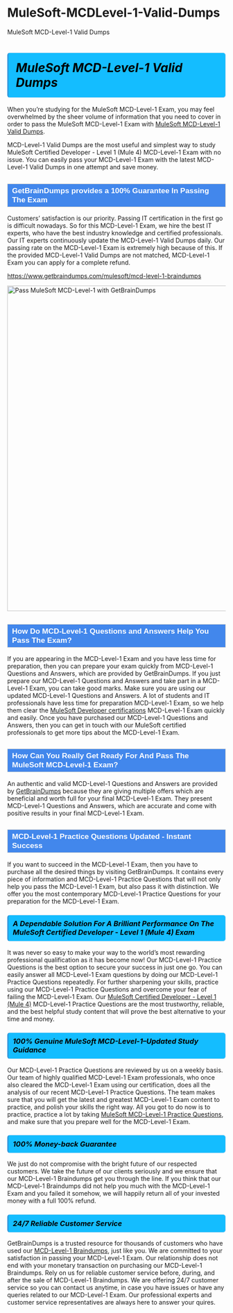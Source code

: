 # MuleSoft-MCDLevel-1-Valid-Dumps
MuleSoft MCD-Level-1 Valid Dumps
<h1><strong><span style="display: block; color: #000000; background: #14BDFF; border: 0.5px solid #AED6F1; border-left: 3px solid #3498DB; padding: .6em; border-radius: 6px;">                     <em>MuleSoft MCD-Level-1 <span class="exam_variation">Valid Dumps</span> </em>                </span></strong>            </h1>                        <p>When you’re studying for the MuleSoft MCD-Level-1 Exam, you may feel overwhelmed by the sheer volume of information             that you need to cover in order to pass the MuleSoft MCD-Level-1 Exam with <a href="https://www.getbraindumps.com/mulesoft/mcd-level-1-braindumps">MuleSoft MCD-Level-1 <span class="exam_variation">Valid Dumps</span></a>.</p>            <p>MCD-Level-1 <span class="exam_variation">Valid Dumps</span> are the most useful and simplest way to study MuleSoft Certified Developer - Level 1 (Mule 4) MCD-Level-1 Exam             with no issue. You can easily pass your MCD-Level-1 Exam with the latest MCD-Level-1 <span class="exam_variation">Valid Dumps</span> in one attempt and save money.</p>                        <h2 style="background: #4287ec; border: 1px solid #cccccc; padding: 5px 10px;">                <span style="color: #ffffff;">                    <span style="font-size: 11pt;">                        <span style="line-height: normal;">                            <span style="font-family: Calibri,sans-serif;">                                <strong>                                    <span style="font-size: 13.0pt;">GetBrainDumps provides a 100% Guarantee In Passing The Exam</span>                                </strong>                            </span>                        </span>                    </span>                </span>            </h2>                        <p>Customers’ satisfaction is our priority. Passing IT certification in the first go is difficult nowadays. So for this MCD-Level-1 Exam,             we hire the best IT experts, who have the best industry knowledge and certified professionals. Our IT experts continuously update the MCD-Level-1 <span class="exam_variation">Valid Dumps</span>             daily. Our passing rate on the MCD-Level-1 Exam is extremely high because of this. If the provided MCD-Level-1 <span class="exam_variation">Valid Dumps</span> are not matched, MCD-Level-1 Exam you             can apply for a complete refund.</p>                                    <p><a href="https://www.getbraindumps.com/mulesoft/mcd-level-1-braindumps">https://www.getbraindumps.com/mulesoft/mcd-level-1-braindumps</a></p>                        <p><a href="https://www.getbraindumps.com/"><img src="https://www.getbraindumps.com/images/get-updated-exam-questions-with-discount-getbraindumps.jpg" class="postImage" alt="Pass MuleSoft MCD-Level-1 with GetBrainDumps" width="750"></a></p>                                        <h2 style="background: #4287ec; border: 1px solid #cccccc; padding: 5px 10px;">                <span style="color: #ffffff;">                    <span style="font-size: 11pt;">                        <span style="line-height: normal;">                            <span style="font-family: Calibri,sans-serif;">                                <strong>                                    <span style="font-size: 13.0pt;">How Do MCD-Level-1 <span class="exam_variation2">Questions and Answers</span> Help You Pass The Exam?</span>                                </strong>                            </span>                        </span>                    </span>                </span>            </h2>                        <p>If you are appearing in the MCD-Level-1 Exam and you have less time for preparation, then you can prepare your exam quickly from MCD-Level-1 <span class="exam_variation2">Questions and Answers</span>,             which are provided by GetBrainDumps. If you just prepare our MCD-Level-1 <span class="exam_variation2">Questions and Answers</span> and take part in a MCD-Level-1 Exam, you can take good marks.             Make sure you are using our updated MCD-Level-1 <span class="exam_variation2">Questions and Answers</span>. A lot of students and IT professionals have less time for preparation MCD-Level-1 Exam,             so we help them clear the <a href="https://www.getbraindumps.com/mulesoft/mulesoft-developer-braindumps.html">MuleSoft Developer certifications</a> MCD-Level-1 Exam quickly and easily. Once you have purchased             our MCD-Level-1 <span class="exam_variation2">Questions and Answers</span>, then you can get in touch with our MuleSoft certified professionals to get more tips about the MCD-Level-1 Exam.</p>                        <h2 style="background: #4287ec; border: 1px solid #cccccc; padding: 5px 10px;">                <span style="color: #ffffff;">                    <span style="font-size: 11pt;">                        <span style="line-height: normal;">                            <span style="font-family: Calibri,sans-serif;">                                <strong>                                    <span style="font-size: 13.0pt;">How Can You Really Get Ready For And Pass The MuleSoft MCD-Level-1 Exam?</span>                                </strong>                            </span>                        </span>                    </span>                </span>            </h2>                        <p>An authentic and valid MCD-Level-1 <span class="exam_variation2">Questions and Answers</span> are provided by <a href="https://www.getbraindumps.com/">GetBrainDumps</a> because they are giving multiple offers which are beneficial             and worth full for your final MCD-Level-1 Exam. They present MCD-Level-1 <span class="exam_variation2">Questions and Answers</span>, which are accurate and come with positive             results in your final MCD-Level-1 Exam.</p>                        <h2 style="background: #4287ec; border: 1px solid #cccccc; padding: 5px 10px;">                <span style="color: #ffffff;">                    <span style="font-size: 11pt;">                        <span style="line-height: normal;">                            <span style="font-family: Calibri,sans-serif;">                                <strong>                                    <span style="font-size: 13.0pt;">MCD-Level-1 <span class="exam_variation3">Practice Questions</span> Updated - Instant Success</span>                                </strong>                            </span>                        </span>                    </span>                </span>            </h2>                        <p>If you want to succeed in the MCD-Level-1 Exam, then you have to purchase all the desired things by visiting GetBrainDumps.             It contains every piece of information and MCD-Level-1 <span class="exam_variation3">Practice Questions</span> that will not only help you pass the MCD-Level-1 Exam,             but also pass it with distinction. We offer you the most contemporary MCD-Level-1 <span class="exam_variation3">Practice Questions</span> for your preparation for the MCD-Level-1 Exam.</p>                        <h3>                <strong>                    <span style="display: block; color: #000000; background: #14BDFF; border: 0.5px solid #AED6F1; border-left: 3px solid #3498DB; padding: .6em; border-radius: 6px;">                        <em>A Dependable Solution For A Brilliant Performance On The MuleSoft Certified Developer - Level 1 (Mule 4) Exam</em>                    </span>                </strong>            </h3>                        <p>It was never so easy to make your way to the world’s most rewarding professional qualification as it has become now! Our MCD-Level-1 <span class="exam_variation3">Practice Questions</span>             is the best option to secure your success in just one go. You can easily answer all MCD-Level-1 Exam questions by doing our MCD-Level-1 <span class="exam_variation3">Practice Questions</span>             repeatedly. For further sharpening your skills, practice using our MCD-Level-1 <span class="exam_variation3">Practice Questions</span> and overcome your fear of failing the MCD-Level-1 Exam.             Our <a href="https://www.getbraindumps.com/mulesoft/mcd-level-1-braindumps">MuleSoft Certified Developer - Level 1 (Mule 4)</a> MCD-Level-1 <span class="exam_variation3">Practice Questions</span> are the most trustworthy, reliable, and the best helpful study             content that will prove the best alternative to your time and money.</p>                        <h3>                <strong>                    <span style="display: block; color: #000000; background: #14BDFF; border: 0.5px solid #AED6F1; border-left: 3px solid #3498DB; padding: .6em; border-radius: 6px;">                        <em>100% Genuine MuleSoft MCD-Level-1–Updated Study Guidance </em>                    </span>                </strong>            </h3>                        <p>Our MCD-Level-1 <span class="exam_variation3">Practice Questions</span> are reviewed by us on a weekly basis. Our team of highly qualified MCD-Level-1 Exam professionals, who once also             cleared the MCD-Level-1 Exam using our certification, does all the analysis of our recent MCD-Level-1 <span class="exam_variation3">Practice Questions</span>. The team makes sure that you will get the             latest and greatest MCD-Level-1 Exam content to practice, and polish your skills the right way. All you got to do now is to practice, practice a lot by             taking <a href="https://www.getbraindumps.com/mulesoft-braindumps.html">MuleSoft MCD-Level-1 <span class="exam_variation3">Practice Questions</span></a>, and make sure that you prepare well for the MCD-Level-1 Exam.</p>                        <h3>                <strong>                    <span style="display: block; color: #000000; background: #14BDFF; border: 0.5px solid #AED6F1; border-left: 3px solid #3498DB; padding: .6em; border-radius: 6px;">                        <em>100% Money-back Guarantee</em>                    </span>                </strong>            </h3>                        <p>We just do not compromise with the bright future of our respected customers. We take the future of our clients seriously and we ensure that our             MCD-Level-1 <span class="exam_variation4">Braindumps</span> get you through the line. If you think that our MCD-Level-1 <span class="exam_variation4">Braindumps</span> did not help you much with the MCD-Level-1 Exam and you             failed it somehow, we will happily return all of your invested money with a full 100% refund.</p>                                    <h3>                <strong>                    <span style="display: block; color: #000000; background: #14BDFF; border: 0.5px solid #AED6F1; border-left: 3px solid #3498DB; padding: .6em; border-radius: 6px;">                        <em>24/7 Reliable Customer Service</em>                    </span>                </strong>            </h3>                        <p>GetBrainDumps is a trusted resource for thousands of customers who have used our <a href="https://www.getbraindumps.com/mulesoft/mcd-level-1-braindumps">MCD-Level-1 <span class="exam_variation4">Braindumps</span></a>, just like you. We are committed to your             satisfaction in passing your MCD-Level-1 Exam. Our relationship does not end with your monetary transaction on purchasing our MCD-Level-1 <span class="exam_variation4">Braindumps</span>.             Rely on us for reliable customer service before, during, and after the sale of MCD-Level-1 <span class="exam_variation4">Braindumps</span>. We are offering 24/7 customer service so you             can contact us anytime, in case you have issues or have any queries related to our MCD-Level-1 Exam. Our professional experts and customer service             representatives are always here to answer your quires.</p>                    
